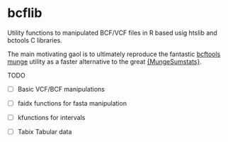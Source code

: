 # bcflib

Utility functions to manipulated BCF/VCF files in R based usig htslib and bctools C libraries. 

The main motivating gaol is to ultimately reproduce the fantastic [bcftools munge](https://github.com/freeseek/score) utility as a faster alternative to the great [{MungeSumstats}](https://github.com/Al-Murphy/MungeSumstats). 

TODO
- [ ] Basic VCF/BCF manipulations
- [ ] faidx functions for fasta manipulation
- [ ] kfunctions for intervals
- [ ] Tabix Tabular data

